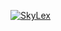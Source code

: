 [![SkyLex](https://github-readme-stats.vercel.app/api/top-langs/?username=DevSkyLex&theme=dark)](https://github.com/anuraghazra/github-readme-stats)

